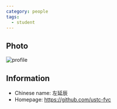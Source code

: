 ```yaml
---
category: people
tags:
  - student
---
```


## Photo

![profile](https://user-images.githubusercontent.com/116997215/198896690-ad980672-5c99-4724-afff-969a767073c2.jpg)

## Information

- Chinese name: 左延辰
- Homepage: <https://github.com/ustc-fvc>
